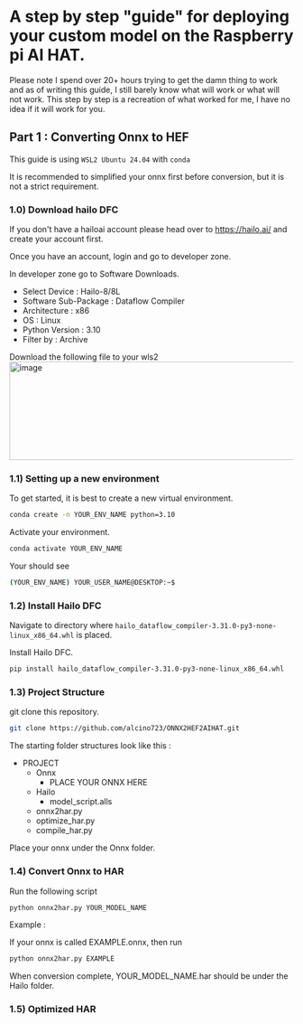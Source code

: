 # A step by step "guide" for deploying your custom model on the Raspberry pi AI HAT. 

Please note I spend over 20+ hours trying to get the damn thing to work and as of writing this guide, I still barely know what will work or what will not work. 
This step by step is a recreation of what worked for me, I have no idea if it will work for you. 


## Part 1 : Converting Onnx to HEF

This guide is using `WSL2 Ubuntu 24.04` with `conda`

It is recommended to simplified your onnx first before conversion, but it is not a strict requirement.

### 1.0) Download hailo DFC

If you don't have a hailoai account please head over to https://hailo.ai/ and create your account first.

Once you have an account, login and go to developer zone.

In developer zone go to Software Downloads.

 - Select Device : Hailo-8/8L
 - Software Sub-Package : Dataflow Compiler
 - Architecture : x86
 - OS : Linux
 - Python Version : 3.10
 - Filter by : Archive

Download the following file to your wls2
<img width="1992" height="174" alt="image" src="https://github.com/user-attachments/assets/335aff6c-2715-4548-8b3a-6528111ca9a4" />

### 1.1) Setting up a new environment

To get started, it is best to create a new virtual environment.

```bash
conda create -n YOUR_ENV_NAME python=3.10
```

Activate your environment.

```bash
conda activate YOUR_ENV_NAME 
```

Your should see 

```bash 
(YOUR_ENV_NAME) YOUR_USER_NAME@DESKTOP:~$
```

### 1.2) Install Hailo DFC

Navigate to directory where `hailo_dataflow_compiler-3.31.0-py3-none-linux_x86_64.whl` is placed.

Install Hailo DFC.
```bash 
pip install hailo_dataflow_compiler-3.31.0-py3-none-linux_x86_64.whl
```

### 1.3) Project Structure

git clone this repository. 

```bash
git clone https://github.com/alcino723/ONNX2HEF2AIHAT.git
```

The starting folder structures look like this : 

- PROJECT
  - Onnx
    - PLACE YOUR ONNX HERE
  - Hailo
    - model_script.alls
  - onnx2har.py
  - optimize_har.py
  - compile_har.py

Place your onnx under the Onnx folder. 

### 1.4) Convert Onnx to HAR

Run the following script

```bash
python onnx2har.py YOUR_MODEL_NAME
```

Example :

If your onnx is called EXAMPLE.onnx, then run

```bash
python onnx2har.py EXAMPLE
```

When conversion complete, YOUR_MODEL_NAME.har should be under the Hailo folder.

### 1.5) Optimized HAR 




      
      


